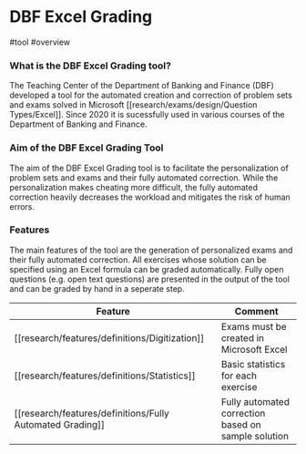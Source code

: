 # DBF Excel Grading
#tool #overview

### What is the DBF Excel Grading tool?
The Teaching Center of the Department of Banking and Finance (DBF) developed a tool for the automated creation and correction of problem sets and exams solved in Microsoft [[research/exams/design/Question Types/Excel]]. Since 2020 it is sucessfully used in various courses of the Department of Banking and Finance.

### Aim of the DBF Excel Grading Tool
The aim of the DBF Excel Grading tool is to facilitate the personalization of problem sets and exams and their fully automated correction. While the personalization makes cheating more difficult, the fully automated correction heavily decreases the workload and mitigates the risk of human errors.

### Features
The main features of the tool are the generation of personalized exams and their fully automated correction. All exercises whose solution can be specified using an Excel formula can be graded automatically. Fully open questions (e.g. open text questions) are presented in the output of the tool and can be graded by hand in a seperate step.

| Feature                     | Comment |
| --------------------------- | ------- |
| [[research/features/definitions/Digitization]]            | Exams must be created in Microsoft Excel        |
| [[research/features/definitions/Statistics]]              | Basic statistics for each exercise       |
| [[research/features/definitions/Fully Automated Grading]] | Fully automated correction based on sample solution       |
